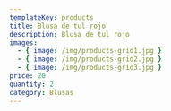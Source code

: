 ```yaml
---
templateKey: products
title: Blusa de tul rojo
description: Blusa de tul rojo
images:
  - { image: /img/products-grid1.jpg }
  - { image: /img/products-grid2.jpg }
  - { image: /img/products-grid3.jpg }
price: 20
quantity: 2
category: Blusas
---
```

